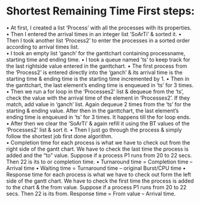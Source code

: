 # Shortest Remaining Time First steps:
•	At first, I created a list ‘Process’ with all the processes with its properties. 
•	Then I entered the arrival times in an integer list ‘SoArTi’ & sorted it.
•	Then I took another list ‘Process2’ to enter the processes in a sorted order according to arrival times list.  
•	I took an empty list ‘ganch’ for the ganttchart containing processname, starting time and ending time. 
•	I took a queue named ’ts’ to keep track for the last rightside value entered in the ganttchart. 
•	The first process from the ‘Process2’ is entered directly into the ‘ganch’ & its arrival time is the starting time & ending time is the starting time incremented by 1. 
•	Then in the ganttchart, the last element’s ending time is enqueued in ‘ts’ for 3 times.
•	Then we run a for loop in the ‘Processes2’ list & dequeue from the ‘ts’, check the value with the arrival time of the element in ‘Processes2’. If they match, add value in ‘ganch’ list. Again dequeue 2 times from the ‘ts’ for the starting & ending value. After then in the ganttchart, the last element’s ending time is enqueued in ‘ts’ for 3 times. It happens till the for loop ends.
•	After then we clear the ‘SoArTi’ & again refill it using the BT values of the ‘Processes2’ list & sort it.
•	Then I just go through the process & simply follow the shortest job first done algorithm.    
•	Completion time for each process is what we have to check out from the right side of the gantt chart. We have to check the last time the process is added and the “to” value. Suppose if a process P1 runs from 20 to 22 secs. Then 22 is its to or completion time.
•	Turnaround time = Completion time – Arrival time
•	Waiting time = Turnaround time – original Burst/CPU time
•	Response time for each process is what we have to check out form the left side of the gantt chart. We have to check the first time the process is added to the chart & the from value. Suppose if a process P1 runs from 20 to 22 secs. Then 22 is its from.
Response time = From value – Arrival time.                   
